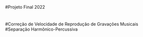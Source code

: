 #Projeto Final 2022
#
#
#
#Correção de Velocidade de Reprodução de Gravações Musicais
#Separação Harmônico-Percussiva
